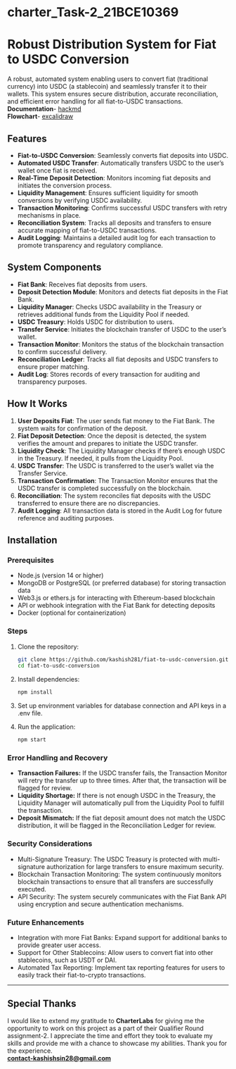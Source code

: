 # charter_Task-2_21BCE10369

# Robust Distribution System for Fiat to USDC Conversion

A robust, automated system enabling users to convert fiat (traditional currency) into USDC (a stablecoin) and seamlessly transfer it to their wallets. This system ensures secure distribution, accurate reconciliation, and efficient error handling for all fiat-to-USDC transactions.<br>
**Documentation**- <a href="https://hackmd.io/@QYDbn8-FRVi8k3IdjrW95Q/CharterLabs_Task-2">hackmd </a> <br>
**Flowchart**- <a href="https://excalidraw.com/#json=dQs5USSZXBONk1MoSTmP1,PcgjDZ9r1ADzak-smSgeow">excalidraw</a> 

## Features
- **Fiat-to-USDC Conversion**: Seamlessly converts fiat deposits into USDC.
- **Automated USDC Transfer**: Automatically transfers USDC to the user’s wallet once fiat is received.
- **Real-Time Deposit Detection**: Monitors incoming fiat deposits and initiates the conversion process.
- **Liquidity Management**: Ensures sufficient liquidity for smooth conversions by verifying USDC availability.
- **Transaction Monitoring**: Confirms successful USDC transfers with retry mechanisms in place.
- **Reconciliation System**: Tracks all deposits and transfers to ensure accurate mapping of fiat-to-USDC transactions.
- **Audit Logging**: Maintains a detailed audit log for each transaction to promote transparency and regulatory compliance.

## System Components
- **Fiat Bank**: Receives fiat deposits from users.
- **Deposit Detection Module**: Monitors and detects fiat deposits in the Fiat Bank.
- **Liquidity Manager**: Checks USDC availability in the Treasury or retrieves additional funds from the Liquidity Pool if needed.
- **USDC Treasury**: Holds USDC for distribution to users.
- **Transfer Service**: Initiates the blockchain transfer of USDC to the user’s wallet.
- **Transaction Monitor**: Monitors the status of the blockchain transaction to confirm successful delivery.
- **Reconciliation Ledger**: Tracks all fiat deposits and USDC transfers to ensure proper matching.
- **Audit Log**: Stores records of every transaction for auditing and transparency purposes.

## How It Works
1. **User Deposits Fiat**: The user sends fiat money to the Fiat Bank. The system waits for confirmation of the deposit.
2. **Fiat Deposit Detection**: Once the deposit is detected, the system verifies the amount and prepares to initiate the USDC transfer.
3. **Liquidity Check**: The Liquidity Manager checks if there’s enough USDC in the Treasury. If needed, it pulls from the Liquidity Pool.
4. **USDC Transfer**: The USDC is transferred to the user’s wallet via the Transfer Service.
5. **Transaction Confirmation**: The Transaction Monitor ensures that the USDC transfer is completed successfully on the blockchain.
6. **Reconciliation**: The system reconciles fiat deposits with the USDC transferred to ensure there are no discrepancies.
7. **Audit Logging**: All transaction data is stored in the Audit Log for future reference and auditing purposes.

## Installation

### Prerequisites
- Node.js (version 14 or higher)
- MongoDB or PostgreSQL (or preferred database) for storing transaction data
- Web3.js or ethers.js for interacting with Ethereum-based blockchain
- API or webhook integration with the Fiat Bank for detecting deposits
- Docker (optional for containerization)

### Steps
1. Clone the repository:
    ```bash
    git clone https://github.com/kashish281/fiat-to-usdc-conversion.git
    cd fiat-to-usdc-conversion

2. Install dependencies:
    ```bash
    npm install

3. Set up environment variables for database connection and API keys in a .env file.

4. Run the application:
    ```bash
    npm start


### Error Handling and Recovery
- **Transaction Failures:** If the USDC transfer fails, the Transaction Monitor will retry the transfer up to three times. After that, the transaction will be flagged for review.
- **Liquidity Shortage:** If there is not enough USDC in the Treasury, the Liquidity Manager will automatically pull from the Liquidity Pool to fulfill the transaction.
- **Deposit Mismatch:** If the fiat deposit amount does not match the USDC distribution, it will be flagged in the Reconciliation Ledger for review.


### Security Considerations
- Multi-Signature Treasury: The USDC Treasury is protected with multi-signature authorization for large transfers to ensure maximum security.
- Blockchain Transaction Monitoring: The system continuously monitors blockchain transactions to ensure that all transfers are successfully executed.
- API Security: The system securely communicates with the Fiat Bank API using encryption and secure authentication mechanisms.

### Future Enhancements
- Integration with more Fiat Banks: Expand support for additional banks to provide greater user access.
- Support for Other Stablecoins: Allow users to convert fiat into other stablecoins, such as USDT or DAI.
- Automated Tax Reporting: Implement tax reporting features for users to easily track their fiat-to-crypto transactions.


--------------------------------------------------------------------------------------------------
 
## Special Thanks

I would like to extend my gratitude to **CharterLabs** for giving me the opportunity to work on this project as a part of their Qualifier Round assignment-2. I appreciate the time and effort they took to evaluate my skills and provide me with a chance to showcase my abilities. Thank you for the experience.
<br>
**contact-kashishsin28@gmail.com**
